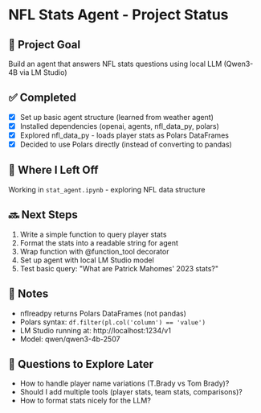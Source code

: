 # NFL Stats Agent - Project Status

## 🎯 Project Goal

Build an agent that answers NFL stats questions using local LLM (Qwen3-4B via LM Studio)

## ✅ Completed

- [x] Set up basic agent structure (learned from weather agent)
- [x] Installed dependencies (openai, agents, nfl_data_py, polars)
- [x] Explored nfl_data_py - loads player stats as Polars DataFrames
- [x] Decided to use Polars directly (instead of converting to pandas)

## 📍 Where I Left Off

Working in `stat_agent.ipynb` - exploring NFL data structure

## 🔜 Next Steps

1. Write a simple function to query player stats
2. Format the stats into a readable string for agent
3. Wrap function with @function_tool decorator
4. Set up agent with local LM Studio model
5. Test basic query: "What are Patrick Mahomes' 2023 stats?"

## 📝 Notes

- nflreadpy returns Polars DataFrames (not pandas)
- Polars syntax: `df.filter(pl.col('column') == 'value')`
- LM Studio running at: http://localhost:1234/v1
- Model: qwen/qwen3-4b-2507

## 🤔 Questions to Explore Later

- How to handle player name variations (T.Brady vs Tom Brady)?
- Should I add multiple tools (player stats, team stats, comparisons)?
- How to format stats nicely for the LLM?
